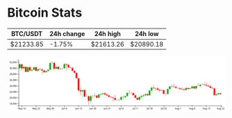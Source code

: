 # Bitcoin Stats

BTC/USDT|24h change|24h high|24h low|
|---|---|---|---|
|$21233.85|-1.75%|$21613.26|$20890.18|

<img src="./chart.svg">

